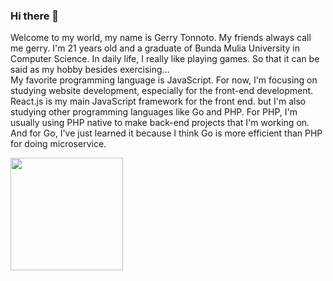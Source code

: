 ### Hi there 👋

Welcome to my world, my name is Gerry Tonnoto. My friends always call me gerry. I'm 21 years old and a graduate of Bunda Mulia University in Computer Science. In daily life, I really like playing games. So that it can be said as my hobby besides exercising...  
My favorite programming language is JavaScript. For now, I'm focusing on studying website development, especially for the front-end development. React.js is my main JavaScript framework for the front end. but I'm also studying other programming languages like Go and PHP. For PHP, I'm usually using PHP native to make back-end projects that I'm working on. And for Go, I've just learned it because I think Go is more efficient than PHP for doing microservice.


<p align="left">
<a href="https://github.com/dimasmds">
  <img height="180em" src="https://github-readme-stats-eight-theta.vercel.app/api?username=GerryTo&show_icons=true&theme=algolia&include_all_commits=true&count_private=true"/>
</a>
</p>
